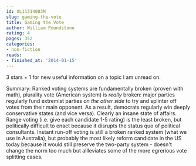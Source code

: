 ```yaml
---
id: OL11314083M
slug: gaming-the-vote
title: Gaming the Vote
author: William Poundstone
rating: 4
pages: 352
categories:
- non-fiction
reads:
- finished_at: '2014-01-15'
---
```

3 stars + 1 for new useful information on a topic I am unread on.

Summary: Ranked voting systems are fundamentally broken (proven with math), plurality vote (American system) is *really* broken: major parties regularly fund extremist parties *on the other side* to try and splinter off votes from their main opponent. As a result, democrats regularly win deeply conservative states (and vice versa). Clearly an insane state of affairs. Range voting (i.e. give each candidate 1-5 rating) is the least broken, but politically difficult to enact because it disrupts the status quo of political consultants. Instant run-off voting is still a broken ranked system (what we use in Australia), but probably the most likely reform candidate in the US today because it would still preserve the two-party system - doesn't change the norm too much but allleviates some of the more egrerious vote splitting cases.
